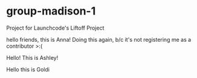 # group-madison-1
Project for Launchcode's Liftoff Project


hello friends, this is Anna! Doing this again, b/c it's not registering me as a contributor >:(

Hello! This is Ashley!

Hello this is Goldi

